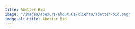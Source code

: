 ```yaml
---
title: Abetter Bid
image: "/images/apexure-about-us/clients/abetter-bid.png"
image-alt-title: Abetter Bid
---
```


